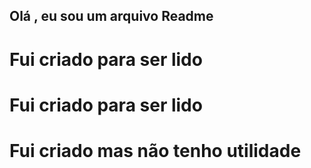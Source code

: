 ## Olá , eu sou um arquivo Readme

# Fui criado para ser lido

# Fui criado para ser lido


# Fui criado mas não tenho utilidade